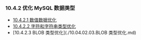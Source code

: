 ### 10.4.2 优化 MySQL 数据类型

- [10.4.2.1 数值数据优化](./10.04.02.01.数值数据优化.md)
- [10.4.2.2 字符和字符串类型优化](./10.04.02.02.字符和字符串类型优化.md)
- [10.4.2.3 BLOB 类型优化](./10.04.02.03.BLOB 类型优化.md)